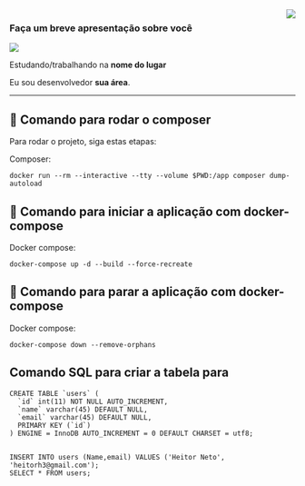 <img align='right' src="https://github-readme-stats.vercel.app/api?username=heitorh3&show_icons=true&title_color=783c00&text_color=af552e&icon_color=783c00&bg_color=f8efd4&cache_seconds=2300">

### Faça um breve apresentação sobre você

<img src="https://img.shields.io/static/v1?label=Overview&message=Heitor Neto&color=f8efd4&style=for-the-badge&logo=GitHub">

<p>

Estudando/trabalhando na **nome do lugar**<br/>

Eu sou desenvolvedor **sua área**.

</p>
<hr>

## 🚀 Comando para rodar o composer

Para rodar o projeto, siga estas etapas:

Composer:

```
docker run --rm --interactive --tty --volume $PWD:/app composer dump-autoload
```

## 🚀 Comando para iniciar a aplicação com docker-compose

Docker compose:

```
docker-compose up -d --build --force-recreate
```

## 🚀 Comando para parar a aplicação com docker-compose

Docker compose:

```
docker-compose down --remove-orphans
```

## Comando SQL para criar a tabela para

```
CREATE TABLE `users` (
  `id` int(11) NOT NULL AUTO_INCREMENT,
  `name` varchar(45) DEFAULT NULL,
  `email` varchar(45) DEFAULT NULL,
  PRIMARY KEY (`id`)
) ENGINE = InnoDB AUTO_INCREMENT = 0 DEFAULT CHARSET = utf8;


INSERT INTO users (Name,email) VALUES ('Heitor Neto', 'heitorh3@gmail.com');
SELECT * FROM users;

```

